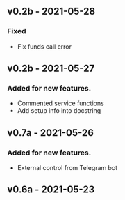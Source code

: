 ## v0.2b - 2021-05-28
### Fixed
* Fix funds call error

## v0.2b - 2021-05-27
### Added for new features.
* Commented service functions
* Add setup info into docstring

## v0.7a - 2021-05-26
### Added for new features.
* External control from Telegram bot

## v0.6a - 2021-05-23




